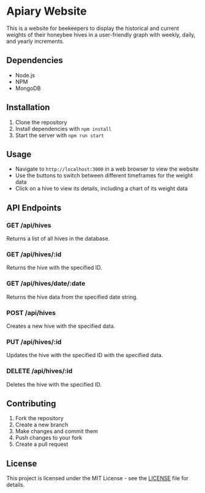 # Apiary Website

This is a website for beekeepers to display the historical and current weights of their honeybee hives in a user-friendly graph with weekly, daily, and yearly increments.

## Dependencies

- Node.js
- NPM
- MongoDB

## Installation

1. Clone the repository
2. Install dependencies with `npm install`
3. Start the server with `npm run start`

## Usage

- Navigate to `http://localhost:3000` in a web browser to view the website
- Use the buttons to switch between different timeframes for the weight data
- Click on a hive to view its details, including a chart of its weight data

## API Endpoints

### GET /api/hives

Returns a list of all hives in the database.

### GET /api/hives/:id

Returns the hive with the specified ID.

### GET /api/hives/date/:date

Returns the hive data from the specified date string.

### POST /api/hives

Creates a new hive with the specified data.

### PUT /api/hives/:id

Updates the hive with the specified ID with the specified data.

### DELETE /api/hives/:id

Deletes the hive with the specified ID.

## Contributing

1. Fork the repository
2. Create a new branch
3. Make changes and commit them
4. Push changes to your fork
5. Create a pull request

## License

This project is licensed under the MIT License - see the [LICENSE](LICENSE) file for details.
